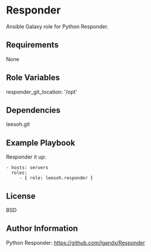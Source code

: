 Responder
=========

Ansible Galaxy role for Python Responder.

Requirements
------------

None

Role Variables
--------------

responder_git_location: '/opt'

Dependencies
------------

leesoh.git

Example Playbook
----------------

Responder it up:

    - hosts: servers
      roles:
         - { role: leesoh.responder }

License
-------

BSD

Author Information
------------------
Python Responder: https://github.com/lgandx/Responder

